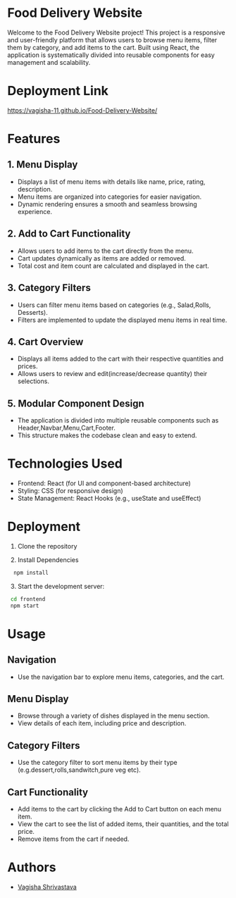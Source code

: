 
# Food Delivery Website
Welcome to the Food Delivery Website project! This project is a responsive and user-friendly platform that allows users to browse menu items, filter them by category, and add items to the cart. Built using React, the application is systematically divided into reusable components for easy management and scalability.

# Deployment Link
https://vagisha-11.github.io/Food-Delivery-Website/






# Features

## 1. Menu Display
* Displays a list of menu items with details like name, price, rating, description.
* Menu items are organized into categories for easier navigation.
* Dynamic rendering ensures a smooth and seamless browsing experience.
## 2. Add to Cart Functionality
* Allows users to add items to the cart directly from the menu.
* Cart updates dynamically as items are added or removed.
* Total cost and item count are calculated and displayed in the cart.
## 3. Category Filters
* Users can filter menu items based on categories (e.g., Salad,Rolls, Desserts).
* Filters are implemented to update the displayed menu items in real time.
## 4. Cart Overview
* Displays all items added to the cart with their respective quantities and prices.
* Allows users to review and edit(increase/decrease quantity) their selections.
## 5. Modular Component Design
* The application is divided into multiple reusable components such as Header,Navbar,Menu,Cart,Footer.
* This structure makes the codebase clean and easy to extend.

# Technologies Used



* Frontend: React (for UI and component-based architecture)
* Styling: CSS (for responsive design)
* State Management: React Hooks (e.g., useState and useEffect)


# Deployment

1. Clone the repository

2. Install Dependencies

```bash
  npm install
```


3. Start the development server:


```bash
 cd frontend
 npm start
```


# Usage

## Navigation
* Use the navigation bar to explore menu items, categories, and the cart.
## Menu Display
* Browse through a variety of dishes displayed in the menu section.
* View details of each item, including price and description.
## Category Filters
* Use the category filter to sort menu items by their type (e.g.dessert,rolls,sandwitch,pure veg etc).
## Cart Functionality
* Add items to the cart by clicking the Add to Cart button on each menu item.
* View the cart to see the list of added items, their quantities, and the total price.
* Remove items from the cart if needed.

# Authors

- [Vagisha Shrivastava](https://github.com/vagisha-11)

